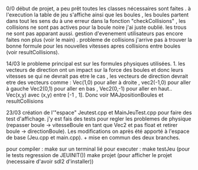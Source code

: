 0/0 début de projet, a peu prêt toutes les classes nécessaires sont faites . à l'execution la table de jeu s'affiche ainsi que les boules , les boules partent dans tout les sens du à une erreur dans la fonction "checkCollisions" , les collisions ne sont pas actives pour la boule noire j'ai juste oublié. les trous ne sont pas apparant aussi. gestion d'evenement utilisateurs pas encore faites non plus (voir le main) . probleme de collisions j'arrive pas à trouver la bonne formule pour les nouvelles vitesses apres collisions entre boules (voir resultCollisions).

14/03 le probleme principal est sur les formules physiques utilisées. 1. les vecteurs de direction ont un impact sur la force des boules et donc leurs vitesses se qui ne devrait pas etre le cas , les vecteurs de direction devrait etre des vecteurs comme : Vec(1,0) pour aller à droite , vec2(-1,0) pour aller à gauche Vec2(0,1) pour aller en bas , Vec2(0,-1) pour aller en haut.. Vec(x,y) avec (x,y) entre [-1 , 1]. Donc voir MAJpositionBoules et resultCollisions

23/03 création de l'"espace" Jeutest.cpp et MainJeuTest.cpp pour faire des test d'affichage. j'y est fais des tests pour regler les problemes de physique (repasser boule -> vitesseBoule en tant que Vec2 et pas float et retirer boule -> directionBoule). Les modifications on après été apporté à l'espace de base (Jeu.cpp et main.cpp). + mise en commun des deux branches.

pour compiler : make sur un terminal lié pour executer : make testJeu (pour le tests regression de JEUINIT()) make projet (pour afficher le projet (necessaire d'avoir sdl2 d'installer))
